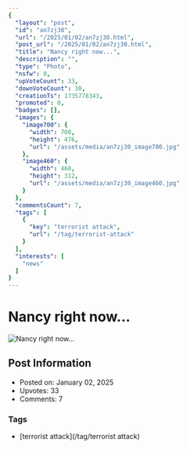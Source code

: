 ```yaml
---
{
  "layout": "post",
  "id": "an7zj30",
  "url": "/2025/01/02/an7zj30.html",
  "post_url": "/2025/01/02/an7zj30.html",
  "title": "Nancy right now...",
  "description": "",
  "type": "Photo",
  "nsfw": 0,
  "upVoteCount": 33,
  "downVoteCount": 30,
  "creationTs": 1735778343,
  "promoted": 0,
  "badges": [],
  "images": {
    "image700": {
      "width": 700,
      "height": 476,
      "url": "/assets/media/an7zj30_image700.jpg"
    },
    "image460": {
      "width": 460,
      "height": 312,
      "url": "/assets/media/an7zj30_image460.jpg"
    }
  },
  "commentsCount": 7,
  "tags": [
    {
      "key": "terrorist attack",
      "url": "/tag/terrorist-attack"
    }
  ],
  "interests": [
    "news"
  ]
}
---
```


# Nancy right now...

![Nancy right now...](/assets/media/an7zj30_image700.jpg)

## Post Information

- Posted on: January 02, 2025
- Upvotes: 33
- Comments: 7

### Tags

- [terrorist attack](/tag/terrorist attack)
